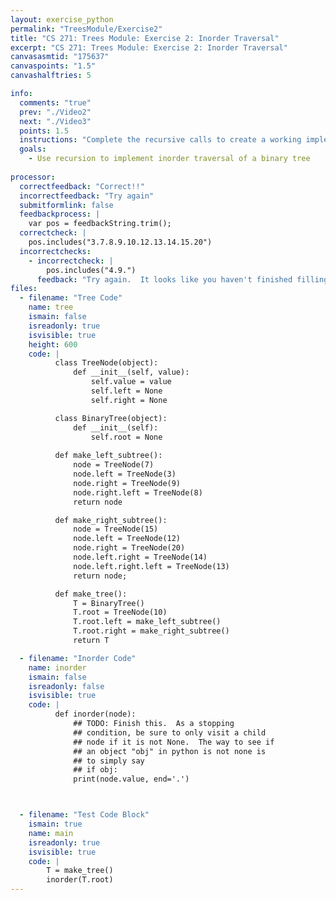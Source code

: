 ```yaml
---
layout: exercise_python
permalink: "TreesModule/Exercise2"
title: "CS 271: Trees Module: Exercise 2: Inorder Traversal"
excerpt: "CS 271: Trees Module: Exercise 2: Inorder Traversal"
canvasasmtid: "175637"
canvaspoints: "1.5"
canvashalftries: 5

info:
  comments: "true"
  prev: "./Video2"
  next: "./Video3"
  points: 1.5
  instructions: "Complete the recursive calls to create a working implementation of inorder traversal."
  goals:
    - Use recursion to implement inorder traversal of a binary tree
    
processor:  
  correctfeedback: "Correct!!" 
  incorrectfeedback: "Try again"
  submitformlink: false
  feedbackprocess: | 
    var pos = feedbackString.trim();
  correctcheck: |
    pos.includes("3.7.8.9.10.12.13.14.15.20")
  incorrectchecks:
    - incorrectcheck: |
        pos.includes("4.9.")
      feedback: "Try again.  It looks like you haven't finished filling in the tree yet"
files:
  - filename: "Tree Code"
    name: tree
    ismain: false
    isreadonly: true
    isvisible: true
    height: 600
    code: | 
          class TreeNode(object):
              def __init__(self, value):
                  self.value = value
                  self.left = None
                  self.right = None

          class BinaryTree(object):
              def __init__(self):
                  self.root = None
          
          def make_left_subtree():
              node = TreeNode(7)
              node.left = TreeNode(3)
              node.right = TreeNode(9)
              node.right.left = TreeNode(8)
              return node

          def make_right_subtree():
              node = TreeNode(15)
              node.left = TreeNode(12)
              node.right = TreeNode(20)
              node.left.right = TreeNode(14)
              node.left.right.left = TreeNode(13)
              return node;

          def make_tree():
              T = BinaryTree()
              T.root = TreeNode(10)
              T.root.left = make_left_subtree()
              T.root.right = make_right_subtree()
              return T

  - filename: "Inorder Code"
    name: inorder
    ismain: false
    isreadonly: false
    isvisible: true
    code: | 
          def inorder(node):
              ## TODO: Finish this.  As a stopping
              ## condition, be sure to only visit a child
              ## node if it is not None.  The way to see if
              ## an object "obj" in python is not none is 
              ## to simply say
              ## if obj:
              print(node.value, end='.')



  - filename: "Test Code Block"
    ismain: true
    name: main
    isreadonly: true
    isvisible: true
    code: |
        T = make_tree()
        inorder(T.root)
---
```

